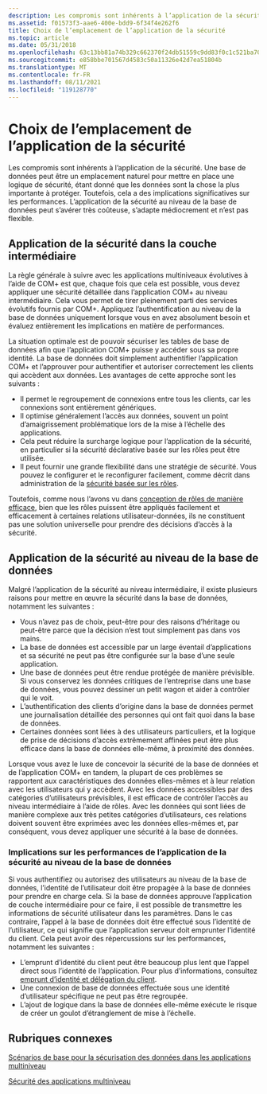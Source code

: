 ```yaml
---
description: Les compromis sont inhérents à l’application de la sécurité.
ms.assetid: f01573f3-aae6-400e-bdd9-6f34f4e262f6
title: Choix de l’emplacement de l’application de la sécurité
ms.topic: article
ms.date: 05/31/2018
ms.openlocfilehash: 63c13bb81a74b329c662370f24db51559c9dd83f0c1c521ba70dfdcb8be1c813
ms.sourcegitcommit: e858bbe701567d4583c50a11326e42d7ea51804b
ms.translationtype: MT
ms.contentlocale: fr-FR
ms.lasthandoff: 08/11/2021
ms.locfileid: "119128770"
---
```

# <a name="deciding-where-to-enforce-security"></a>Choix de l’emplacement de l’application de la sécurité

Les compromis sont inhérents à l’application de la sécurité. Une base de données peut être un emplacement naturel pour mettre en place une logique de sécurité, étant donné que les données sont la chose la plus importante à protéger. Toutefois, cela a des implications significatives sur les performances. L’application de la sécurité au niveau de la base de données peut s’avérer très coûteuse, s’adapte médiocrement et n’est pas flexible.

## <a name="enforcing-security-in-the-middle-tier"></a>Application de la sécurité dans la couche intermédiaire

La règle générale à suivre avec les applications multiniveaux évolutives à l’aide de COM+ est que, chaque fois que cela est possible, vous devez appliquer une sécurité détaillée dans l’application COM+ au niveau intermédiaire. Cela vous permet de tirer pleinement parti des services évolutifs fournis par COM+. Appliquez l’authentification au niveau de la base de données uniquement lorsque vous en avez absolument besoin et évaluez entièrement les implications en matière de performances.

La situation optimale est de pouvoir sécuriser les tables de base de données afin que l’application COM+ puisse y accéder sous sa propre identité. La base de données doit simplement authentifier l’application COM+ et l’approuver pour authentifier et autoriser correctement les clients qui accèdent aux données. Les avantages de cette approche sont les suivants :

-   Il permet le regroupement de connexions entre tous les clients, car les connexions sont entièrement génériques.
-   Il optimise généralement l’accès aux données, souvent un point d’amaigrissement problématique lors de la mise à l’échelle des applications.
-   Cela peut réduire la surcharge logique pour l’application de la sécurité, en particulier si la sécurité déclarative basée sur les rôles peut être utilisée.
-   Il peut fournir une grande flexibilité dans une stratégie de sécurité. Vous pouvez le configurer et le reconfigurer facilement, comme décrit dans administration de la [sécurité basée sur les rôles](role-based-security-administration.md).

Toutefois, comme nous l’avons vu dans [conception de rôles de manière efficace](designing-roles-effectively.md), bien que les rôles puissent être appliqués facilement et efficacement à certaines relations utilisateur-données, ils ne constituent pas une solution universelle pour prendre des décisions d’accès à la sécurité.

## <a name="enforcing-security-at-the-database"></a>Application de la sécurité au niveau de la base de données

Malgré l’application de la sécurité au niveau intermédiaire, il existe plusieurs raisons pour mettre en œuvre la sécurité dans la base de données, notamment les suivantes :

-   Vous n’avez pas de choix, peut-être pour des raisons d’héritage ou peut-être parce que la décision n’est tout simplement pas dans vos mains.
-   La base de données est accessible par un large éventail d’applications et sa sécurité ne peut pas être configurée sur la base d’une seule application.
-   Une base de données peut être rendue protégée de manière prévisible. Si vous conservez les données critiques de l’entreprise dans une base de données, vous pouvez dessiner un petit wagon et aider à contrôler qui le voit.
-   L’authentification des clients d’origine dans la base de données permet une journalisation détaillée des personnes qui ont fait quoi dans la base de données.
-   Certaines données sont liées à des utilisateurs particuliers, et la logique de prise de décisions d’accès extrêmement affinées peut être plus efficace dans la base de données elle-même, à proximité des données.

Lorsque vous avez le luxe de concevoir la sécurité de la base de données et de l’application COM+ en tandem, la plupart de ces problèmes se rapportent aux caractéristiques des données elles-mêmes et à leur relation avec les utilisateurs qui y accèdent. Avec les données accessibles par des catégories d’utilisateurs prévisibles, il est efficace de contrôler l’accès au niveau intermédiaire à l’aide de rôles. Avec les données qui sont liées de manière complexe aux très petites catégories d’utilisateurs, ces relations doivent souvent être exprimées avec les données elles-mêmes et, par conséquent, vous devez appliquer une sécurité à la base de données.

### <a name="performance-implications-of-enforcing-security-at-the-database"></a>Implications sur les performances de l’application de la sécurité au niveau de la base de données

Si vous authentifiez ou autorisez des utilisateurs au niveau de la base de données, l’identité de l’utilisateur doit être propagée à la base de données pour prendre en charge cela. Si la base de données approuve l’application de couche intermédiaire pour ce faire, il est possible de transmettre les informations de sécurité utilisateur dans les paramètres. Dans le cas contraire, l’appel à la base de données doit être effectué sous l’identité de l’utilisateur, ce qui signifie que l’application serveur doit emprunter l’identité du client. Cela peut avoir des répercussions sur les performances, notamment les suivantes :

-   L’emprunt d’identité du client peut être beaucoup plus lent que l’appel direct sous l’identité de l’application. Pour plus d’informations, consultez [emprunt d’identité et délégation du client](client-impersonation-and-delegation.md).
-   Une connexion de base de données effectuée sous une identité d’utilisateur spécifique ne peut pas être regroupée.
-   L’ajout de logique dans la base de données elle-même exécute le risque de créer un goulot d’étranglement de mise à l’échelle.

## <a name="related-topics"></a>Rubriques connexes

<dl> <dt>

[Scénarios de base pour la sécurisation des données dans les applications multiniveau](basic-scenarios-for-securing-data-in-multi-tier-applications.md)
</dt> <dt>

[Sécurité des applications multiniveau](multi-tier-application-security.md)
</dt> </dl>

 

 



